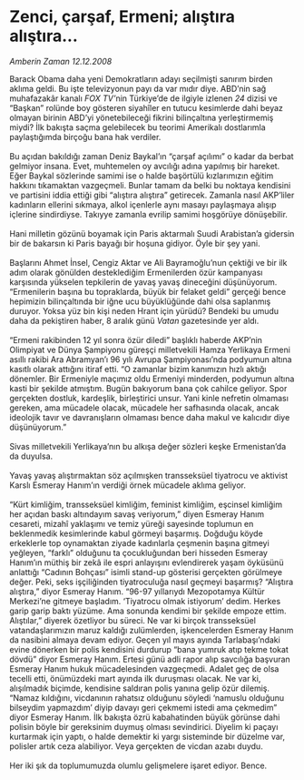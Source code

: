 # Zenci, çarşaf, Ermeni; alıştıra alıştıra...

*Amberin Zaman 12.12.2008*

<div class="taraf_structure_2col_1zq">
<div class="margen_n">



 <p>Barack Obama daha yeni Demokratların adayı seçilmişti sanırım birden aklıma geldi. Bu işte televizyonun payı da var mıdır diye. ABD’nin sağ muhafazakâr kanalı <i>FOX TV’</i>nin Türkiye’de de ilgiyle izlenen <i>24</i> dizisi ve “Başkan” rolünde boy gösteren siyahîler en tutucu kesimlerde dahi beyaz olmayan birinin ABD’yi yönetebileceği fikrini bilinçaltına yerleştirmemiş miydi? İlk bakışta saçma gelebilecek bu teorimi Amerikalı dostlarımla paylaştığımda birçoğu bana hak verdiler. <br/><br/>Bu açıdan bakıldığı zaman Deniz Baykal’ın “çarşaf açılımı” o kadar da berbat gelmiyor insana. Evet, muhtemelen oy avcılığı adına yapılmış bir hareket. Eğer Baykal sözlerinde samimi ise o halde başörtülü kızlarımızın eğitim hakkını tıkamaktan vazgeçmeli. Bunlar tamam da belki bu noktaya kendisini ve partisini iddia ettiği gibi “alıştıra alıştıra” getirecek. Zamanla nasıl AKP’liler kadınların ellerini sıkmaya, alkol içenlerle aynı masayı paylaşmaya alışıp içlerine sindirdiyse. Takıyye zamanla evrilip samimi hoşgörüye dönüşebilir. <br/><br/>Hani milletin gözünü boyamak için Paris aktarmalı Suudi Arabistan’a gidersin bir de bakarsın ki Paris bayağı bir hoşuna gidiyor. Öyle bir şey yani. <br/><br/>Başlarını Ahmet İnsel, Cengiz Aktar ve Ali Bayramoğlu’nun çektiği ve bir ilk adım olarak gönülden desteklediğim Ermenilerden özür kampanyası karşısında yükselen tepkilerin de yavaş yavaş dineceğini düşünüyorum. “Ermenilerin başına bu topraklarda, büyük bir felaket geldi” gerçeği bence hepimizin bilinçaltında bir iğne ucu büyüklüğünde dahi olsa saplanmış duruyor. Yoksa yüz bin kişi neden Hrant için yürüdü? Bendeki bu umudu daha da pekiştiren haber, 8 aralık günü <i>Vatan</i> gazetesinde yer aldı. <br/><br/>“Ermeni rakibinden 12 yıl sonra özür diledi” başlıklı haberde AKP’nin Olimpiyat ve Dünya Şampiyonu güreşçi milletvekili Hamza Yerlikaya Ermeni asıllı rakibi Ara Abramyan’ı 96 yılı Avrupa Şampiyonası’nda podyumun altına kasıtlı olarak attığını itiraf etti. “O zamanlar bizim kanımızın hızlı aktığı dönemler. Bir Ermeniyle maçımız oldu Ermeniyi minderden, podyumun altına kasti bir şekilde atmıştım. Bugün bakıyorum bana çok cahilce geliyor. Spor gerçekten dostluk, kardeşlik, birleştirici unsur. Yani kinle nefretin olmaması gereken, ama mücadele olacak, mücadele her safhasında olacak, ancak ideolojik tavır ve davranışların olmaması bence daha makul ve kalıcıdır diye düşünüyorum.” <br/><br/>Sivas milletvekili Yerlikaya’nın bu alkışa değer sözleri keşke Ermenistan’da da duyulsa. <br/><br/>Yavaş yavaş alıştırmaktan söz açılmışken transseksüel tiyatrocu ve aktivist Karslı Esmeray Hanım’ın verdiği örnek mücadele aklıma geliyor. <br/><br/>“Kürt kimliğim, transseksüel kimliğim, feminist kimliğim, eşcinsel kimliğim her açıdan baskı altındayım savaş veriyorum,” diyen Esmeray Hanım cesareti, mizahî yaklaşımı ve temiz yüreği sayesinde toplumun en beklenmedik kesimlerinde kabul görmeyi başarmış. Doğduğu köyde erkeklerle top oynamaktan ziyade kadınlarla çeşmenin başına gitmeyi yeğleyen, “farklı” olduğunu ta çocukluğundan beri hisseden Esmeray Hanım’ın müthiş bir zekâ ile espri anlayışını evlendirerek yaşam öyküsünü anlattığı “Cadının Bohçası” isimli stand-up gösterisi gerçekten görülmeye değer. Peki, seks işçiliğinden tiyatroculuğa nasıl geçmeyi başarmış? “Alıştıra alıştıra,” diyor Esmeray Hanım. “96-97 yıllarıydı Mezopotamya Kültür Merkezi’ne gitmeye başladım. ‘Tiyatrocu olmak istiyorum’ dedim. Herkes garip garip baktı yüzüme. Ama sonunda kendimi bir şekilde empoze ettim. Alıştılar,” diyerek özetliyor bu süreci. Ne var ki birçok transseksüel vatandaşlarımızın maruz kaldığı zulümlerden, işkencelerden Esmeray Hanım da nasibini almaya devam ediyor. Geçen yıl mayıs ayında Tarlabaşı’ndaki evine dönerken bir polis kendisini durdurup “bana yumruk atıp tekme tokat dövdü” diyor Esmeray Hanım. Ertesi günü adli rapor alıp savcılığa başvuran Esmeray Hanım hukuk mücadelesinden vazgeçmedi. Adalet geç de olsa tecelli etti, önümüzdeki mart ayında ilk duruşması olacak. Ne var ki, alışılmadık biçimde, kendisine saldıran polis yanına gelip özür dilemiş. “Namaz kıldığını, vicdanının rahatsız olduğunu söyledi ‘namuslu olduğunu bilseydim yapmazdım’ diyip davayı geri çekmemi istedi ama çekmedim” diyor Esmeray Hanım. İlk bakışta özrü kabahatinden büyük görünse dahi polisin böyle bir gereksinim duymuş olması sevindirici. Diyelim ki paçayı kurtarmak için yaptı, o halde demektir ki yargı sisteminde bir düzelme var, polisler artık ceza alabiliyor. Veya gerçekten de vicdan azabı duydu. <br/><br/>Her iki şık da toplumumuzda olumlu gelişmelere işaret ediyor. Bence.</p>

<br/>


<div id="taraf_not">
</div>

</div>


</div>
